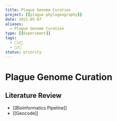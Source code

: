 ```yaml
---
title: Plague Genome Curation
project: [[plague-phylogeography]]
date: 2021-05-07
aliases:
  - Plague Genome Curation
type: [[Experiment]]
tags: 
  - ⬜/🧨 
  - 📝/🌱
status: priority
---
```


# Plague Genome Curation

## Literature Review

- [[Bioinformatics Pipeline]]
- [[Geocode]]